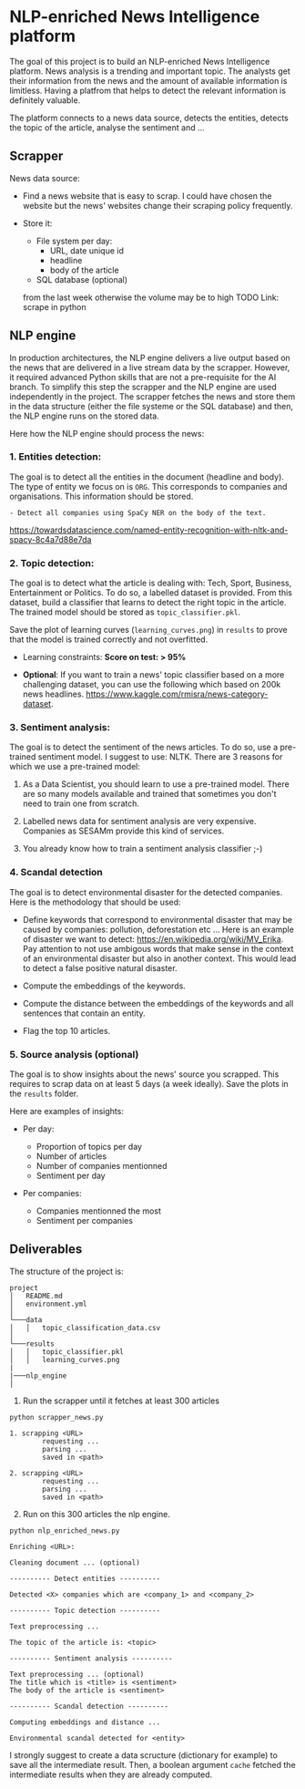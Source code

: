 # NLP-enriched News Intelligence platform

The goal of this project is to build an NLP-enriched News Intelligence platform. News analysis is a trending and important topic. The analysts get their information from the news and the amount of available information is limitless. Having a platfrom that helps to detect the relevant information is definitely valuable. 


The platform connects to a news data source, detects the entities, detects the topic of the article, analyse the sentiment and ... 

## Scrapper 

News data source: 

- Find a news website that is easy to scrap. I could have chosen the website but the news' websites change their scraping policy frequently. 
- Store it: 
    - File system per day:
        - URL, date unique id
        - headline
        - body of the article
    - SQL database (optional)

    from the last week otherwise the volume may be to high 
TODO Link: scrape in python 


## NLP engine 

In production architectures, the NLP engine delivers a live output based on the news that are delivered in a live stream data by the scrapper. However, it required advanced Python skills that are not a pre-requisite for the AI branch. 
To simplify this step the scrapper and the NLP engine are used independently in the project. The scrapper fetches the news and store them in the data structure (either the file systeme or the SQL database) and then, the NLP engine runs on the stored data. 

Here how the NLP engine should process the news: 

###  1. Entities detection: 

The goal is to detect all the entities in the document (headline and body). The type of entity we focus on is `ORG`. This corresponds to companies and organisations. This information should be stored. 

    - Detect all companies using SpaCy NER on the body of the text. 

https://towardsdatascience.com/named-entity-recognition-with-nltk-and-spacy-8c4a7d88e7da

    
### 2. Topic detection: 

The goal is to detect what the article is dealing with: Tech, Sport, Business, Entertainment or Politics. To do so, a labelled dataset is provided. From this dataset, build a classifier that learns to detect the right topic in the article. The trained model should be stored as `topic_classifier.pkl`. 

Save the plot of learning curves (`learning_curves.png`) in `results` to prove that the model is trained correctly and not overfitted. 

- Learning constraints: **Score on test: > 95%**

- **Optional**: If you want to train a news' topic classifier based on a more challenging dataset, you can use the following which based on 200k news headlines. https://www.kaggle.com/rmisra/news-category-dataset. 


### 3. Sentiment analysis: 

The goal is to detect the sentiment of the news articles. To do so, use a pre-trained sentiment model. I suggest to use: NLTK. 
There are 3 reasons for which we use a pre-trained model: 

1. As a Data Scientist, you should learn to use a pre-trained model. There are so many models available and trained that sometimes you don't need to train one from scratch. 
2. Labelled news data for sentiment analysis are very expensive. Companies as SESAMm provide this kind of services.

3. You already know how to train a sentiment analysis classifier ;-) 

### 4. Scandal detection 

The goal is to detect environmental disaster for the detected companies. Here is the methodology that should be used: 
- Define keywords that correspond to environmental disaster that may be caused by companies: pollution, deforestation etc ... Here is an example of disaster we want to detect: https://en.wikipedia.org/wiki/MV_Erika. Pay attention to not use ambigous words that make sense in the context of an environmental disaster but also in another context. This would lead to detect a false positive natural disaster. 

- Compute the embeddings of the keywords. 

- Compute the distance between the embeddings of the keywords and all sentences that contain an entity. 

- Flag the top 10 articles.

### 5. Source analysis (optional)

The goal is to show insights about the news' source you scrapped. 
This requires to scrap data on at least 5 days (a week ideally). Save the plots in the `results` folder.

Here are examples of insights:

- Per day:

    - Proportion of topics per day
    - Number of articles
    - Number of companies mentionned
    - Sentiment per day 

- Per companies: 

    - Companies mentionned the most
    - Sentiment per companies


## Deliverables 

The structure of the project is: 

```
project
│   README.md
│   environment.yml    
│
└───data
│   │   topic_classification_data.csv
│   
└───results
│   │   topic_classifier.pkl
│   │   learning_curves.png
|
|───nlp_engine
│   

``` 

1.  Run the scrapper until it fetches at least 300 articles

```prompt 
python scrapper_news.py

1. scrapping <URL>
        requesting ...
        parsing ...
        saved in <path>

2. scrapping <URL>
        requesting ...
        parsing ...
        saved in <path>

```

2. Run on this 300 articles the nlp engine. 


```prompt 
python nlp_enriched_news.py

Enriching <URL>:

Cleaning document ... (optional)

---------- Detect entities ----------

Detected <X> companies which are <company_1> and <company_2>

---------- Topic detection ----------

Text preprocessing ...

The topic of the article is: <topic>

---------- Sentiment analysis ----------

Text preprocessing ... (optional)
The title which is <title> is <sentiment>
The body of the article is <sentiment>

---------- Scandal detection ----------

Computing embeddings and distance ...

Environmental scandal detected for <entity>
```

I strongly suggest to create a data scructure (dictionary for example) to save all the intermediate result. Then, a boolean argument `cache` fetched the intermediate results when they are already computed. 
